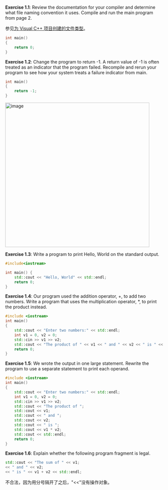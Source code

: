 **Exercise 1.1**: Review the documentation for your compiler and determine what file naming convention it uses. Compile and run the main program from page 2.

参见[为 Visual C++ 项目创建的文件类型](https://docs.microsoft.com/zh-cn/previous-versions/visualstudio/visual-studio-2013/3awe4781(v=vs.120)?redirectedfrom=MSDN)。
```cpp
int main()
{
    return 0;
}
```

**Exercise 1.2**: Change the program to return -1. A return value of -1 is often treated as an indicator that the program failed. Recompile and rerun your program to see how your system treats a failure indicator from main.
```cpp
int main()
{
    return -1;
}
```
<img width="458" alt="image" src="https://user-images.githubusercontent.com/68184886/150718134-f9cdc2fa-ff06-4e55-8b18-49c36a84e73f.png">

**Exercise 1.3**: Write a program to print Hello, World on the standard output.
```cpp
#include<iostream>

int main() {
	std::cout << "Hello, World" << std::endl;
	return 0;
}
```

**Exercise 1.4**: Our program used the addition operator, +, to add two numbers. Write a program that uses the multiplication operator, \*, to print the product instead.
```cpp
#include <iostream>
int main()
{
	std::cout << "Enter two numbers:" << std::endl; 
	int v1 = 0, v2 = 0; 
	std::cin >> v1 >> v2; 
	std::cout << "The product of " << v1 << " and " << v2 << " is " << v1 * v2 << std::endl; 
	return 0;
}
```

**Exercise 1.5**: We wrote the output in one large statement. Rewrite the program to use a separate statement to print each operand.
```cpp
#include <iostream>
int main()
{
	std::cout << "Enter two numbers:" << std::endl; 
	int v1 = 0, v2 = 0; 
	std::cin >> v1 >> v2; 
	std::cout << "The product of ";
	std::cout << v1;
	std::cout << " and ";
	std::cout << v2;
	std::cout << " is ";
	std::cout << v1 * v2;
	std::cout << std::endl; 
	return 0;
}
```	

**Exercise 1.6**: Explain whether the following program fragment is legal.
```cpp
std::cout << "The sum of " << v1;
<< " and " << v2;
<< " is " << v1 + v2 << std::endl;
```
不合法，因为用分号隔开了之后，"<<"没有操作对象。
